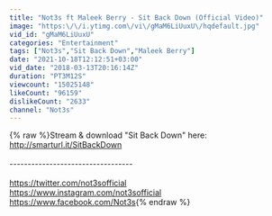 ```yaml
---
title: "Not3s ft Maleek Berry - Sit Back Down (Official Video)"
image: "https:\/\/i.ytimg.com\/vi\/gMaM6LiUuxU\/hqdefault.jpg"
vid_id: "gMaM6LiUuxU"
categories: "Entertainment"
tags: ["Not3s","Sit Back Down","Maleek Berry"]
date: "2021-10-18T12:12:51+03:00"
vid_date: "2018-03-13T20:16:14Z"
duration: "PT3M12S"
viewcount: "15025148"
likeCount: "96159"
dislikeCount: "2633"
channel: "Not3s"
---
```

{% raw %}Stream &amp; download &quot;Sit Back Down&quot; here: <a rel="nofollow" target="blank" href="http://smarturl.it/SitBackDown">http://smarturl.it/SitBackDown</a><br /><br />----------------------------------<br /><br /><a rel="nofollow" target="blank" href="https://twitter.com/not3sofficial">https://twitter.com/not3sofficial</a><br /><a rel="nofollow" target="blank" href="https://www.instagram.com/not3sofficial">https://www.instagram.com/not3sofficial</a><br /><a rel="nofollow" target="blank" href="https://www.facebook.com/Not3s">https://www.facebook.com/Not3s</a>{% endraw %}
